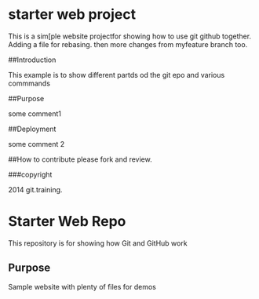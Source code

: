 # starter web project

This is a sim[ple website projectfor showing 
how to use git github together. Adding a file for rebasing. then more changes from myfeature branch too.

##Introduction

This example is to show different partds od the git epo and various commmands

##Purpose

some comment1


##Deployment

some comment 2


##How to contribute
please fork and review.

###copyright

2014 git.training.

# Starter Web Repo

This repository is for showing how Git and GitHub work

## Purpose

Sample website with plenty of files for demos

